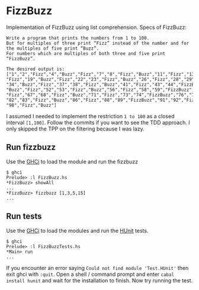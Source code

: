 # FizzBuzz
Implementation of FizzBuzz using list comprehension. Specs of FizzBuzz:

```
Write a program that prints the numbers from 1 to 100.
But for multiples of three print “Fizz” instead of the number and for the multiples of five print “Buzz”.
For numbers which are multiples of both three and five print “FizzBuzz”.

The desired output is:
["1","2","Fizz","4","Buzz","Fizz","7","8","Fizz","Buzz","11","Fizz","13","14","FizzBuzz","16","17",
"Fizz","19","Buzz","Fizz","22","23","Fizz","Buzz","26","Fizz","28","29","FizzBuzz","31","32","Fizz",
"34","Buzz","Fizz","37","38","Fizz","Buzz","41","Fizz","43","44","FizzBuzz","46","47","Fizz","49",
"Buzz","Fizz","52","53","Fizz","Buzz","56","Fizz","58","59","FizzBuzz","61","62","Fizz","64","Buzz",
"Fizz","67","68","Fizz","Buzz","71","Fizz","73","74","FizzBuzz","76","77","Fizz","79","Buzz","Fizz",
"82","83","Fizz","Buzz","86","Fizz","88","89","FizzBuzz","91","92","Fizz","94","Buzz","Fizz","97",
"98","Fizz","Buzz"]
```

I assumed I needed to implement the restriction `1 to 100` as a closed interval `[1,100]`. Follow the commits if you want to see the TDD approach. I only skipped the TPP on the filtering because I was lazy.

## Run fizzbuzz
Use the [GHCi](http://downloads.haskell.org/~ghc/latest/docs/html/users_guide/ghci.html) to load the module and run the fizzbuzz
```
$ ghci
Prelude> :l FizzBuzz.hs
*FizzBuzz> showAll
...
*FizzBuzz> fizzbuzz [1,3,5,15]
...
```


## Run tests
Use the [GHCi](http://downloads.haskell.org/~ghc/latest/docs/html/users_guide/ghci.html) to load the modules and run the [HUnit](https://wiki.haskell.org/HUnit_1.0_User%27s_Guide) tests.

```
$ ghci
Prelude> :l FizzBuzzTests.hs
*Main> run
...
```

If you encounter an error saying `Could not find module 'Test.HUnit'` then exit ghci with `:quit`. Open a shell / command prompt and enter `cabal install hunit` and wait for the installation to finish. Now try running the test.